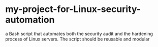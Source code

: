 # my-project-for-Linux-security-automation
a Bash script that automates both the security audit and the hardening process of Linux servers. The script should be reusable and modular
